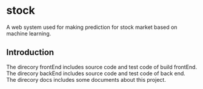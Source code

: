# stock
A web system used for making prediction for stock market based on machine learning.

## Introduction

The direcory frontEnd includes source code and test code of build frontEnd.  
The direcory backEnd includes source code and test code of back end.  
The direcory docs includes some documents about this project.  
